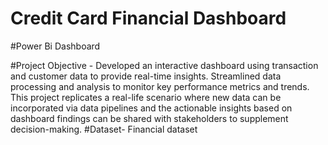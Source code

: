 # Credit Card Financial Dashboard
#Power Bi Dashboard

#Project Objective - Developed an interactive dashboard using transaction and customer data to provide real-time insights. Streamlined data processing and analysis to monitor key performance metrics and trends. This project replicates a real-life scenario where new data can be incorporated via data pipelines and the actionable insights based on dashboard findings can be shared with stakeholders to supplement decision-making.
#Dataset- Financial dataset
